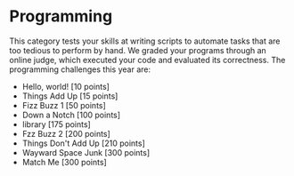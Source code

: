 # Programming

This category tests your skills at writing scripts to automate tasks that are too tedious to perform by hand. We graded your programs through an online judge, which executed your code and evaluated its correctness. The programming challenges this year are:

* Hello, world! \[10 points\]
* Things Add Up \[15 points\]
* Fizz Buzz 1 \[50 points\]
* Down a Notch \[100 points\]
* library \[175 points\]
* Fzz Buzz 2 \[200 points\]
* Things Don't Add Up \[210 points\]
* Wayward Space Junk \[300 points\]
* Match Me \[300 points\]



